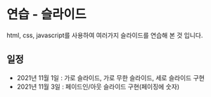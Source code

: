 # 연습 - 슬라이드
html, css, javascript를 사용하여 여러가지 슬라이드를 연습해 본 것 입니다.

## 일정
- 2021년 11월 1일 : 가로 슬라이드, 가로 무한 슬라이드, 세로 슬라이드 구현
- 2021년 11월 3일 :  페이드인/아웃 슬라이드 구현(페이징에 숫자)
